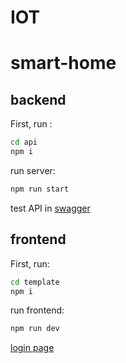 # IOT

# smart-home

## backend

First, run :
```sh
cd api
npm i
```

run server:
```sh
npm run start
```

test API in [swagger](http://localhost:3000/api-docs)


## frontend

First, run:
```sh
cd template
npm i
```

run frontend:
```sh
npm run dev
```

[login page](http://localhost:5173/#/auth/login)

